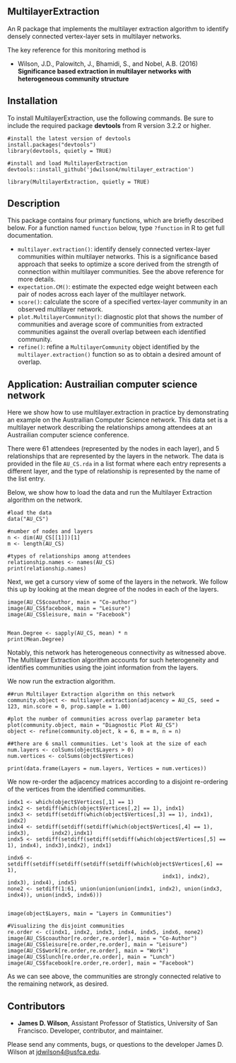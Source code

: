 ## MultilayerExtraction
An R package that implements the multilayer extraction algorithm to identify
densely connected vertex-layer sets in multilayer networks.

The key reference for this monitoring method is

- Wilson, J.D., Palowitch, J., Bhamidi, S., and Nobel, A.B. (2016) **Significance based extraction in multilayer networks with heterogeneous community structure**

## Installation

To install MultilayerExtraction, use the following commands. Be sure to include the required package **devtools** from R version 3.2.2 or higher.

``` 
#install the latest version of devtools
install.packages("devtools")
library(devtools, quietly = TRUE)

#install and load MultilayerExtraction
devtools::install_github('jdwilson4/multilayer_extraction')

library(MultilayerExtraction, quietly = TRUE)
```

## Description
This package contains four primary functions, which are briefly described below. For a function named ```function``` below, type ```?function``` in R to get full documentation.

- ```multilayer.extraction()```: identify densely connected vertex-layer communities within multilayer networks. This is a significance based approach that seeks to optimize a score derived from the strength of connection within multilayer communities. See the above reference for more details.
- ```expectation.CM()```: estimate the expected edge weight between each pair of nodes across each layer of the multilayer network.
- ```score()```: calculate the score of a specified vertex-layer community in an observed multilayer network.
- ```plot.MultilayerCommunity()```: diagnostic plot that shows the number of communities and average score of communities from extracted communities against the overall overlap between each identified community.
- ```refine()```: refine a ```MultilayerCommunity``` object identified by the ```multilayer.extraction()``` function so as to obtain a desired amount of overlap.

## Application: Austrailian computer science network
Here we show how to use multilayer.extraction in practice by demonstrating an example on the Austrailian Computer Science network. This data set is a multilayer network describing the relationships among attendees at an Austrailian computer science conference. 

There were 61 attendees (represented by the nodes in each layer), and 5 relationships that are represented by the layers in the network. The 
data is provided in the file ```AU_CS.rda``` in a list format where each entry represents a different layer, and the type of relationship is represented by the name of the list entry.  

Below, we show how to load the data and run the Multilayer Extraction algorithm on the network.

```
#load the data
data("AU_CS")

#number of nodes and layers
n <- dim(AU_CS[[1]])[1]
m <- length(AU_CS)

#types of relationships among attendees
relationship.names <- names(AU_CS)
print(relationship.names)
```

Next, we get a cursory view of some of the layers in the network. We follow this up by looking at the mean degree of the nodes in each of the layers.

```
image(AU_CS$coauthor, main = "Co-author")
image(AU_CS$facebook, main = "Leisure")
image(AU_CS$leisure, main = "Facebook")


Mean.Degree <- sapply(AU_CS, mean) * n
print(Mean.Degree)
```

Notably, this network has heterogeneous connectivity as witnessed above. The Multilayer Extraction algorithm accounts for such heterogeneity and identifies communities using the joint information from the layers.

We now run the extraction algorithm.
```
##run Multilayer Extraction algorithm on this network
community.object <- multilayer.extraction(adjacency = AU_CS, seed = 123, min.score = 0, prop.sample = 1.00)

#plot the number of communities across overlap parameter beta
plot(community.object, main = "Diagnostic Plot AU_CS")
object <- refine(community.object, k = 6, m = m, n = n)

##there are 6 small communities. Let's look at the size of each
num.layers <- colSums(object$Layers > 0)
num.vertices <- colSums(object$Vertices)

print(data.frame(Layers = num.layers, Vertices = num.vertices))
```

We now re-order the adjacency matrices according to a disjoint re-ordering of the vertices from the identified communities.

```
indx1 <- which(object$Vertices[,1] == 1)
indx2 <- setdiff(which(object$Vertices[,2] == 1), indx1)
indx3 <- setdiff(setdiff(which(object$Vertices[,3] == 1), indx1), indx2)
indx4 <- setdiff(setdiff(setdiff(which(object$Vertices[,4] == 1), indx3),       indx2),indx1)
indx5 <- setdiff(setdiff(setdiff(setdiff(which(object$Vertices[,5] == 1), indx4), indx3),indx2), indx1)
                                 
indx6 <- setdiff(setdiff(setdiff(setdiff(setdiff(which(object$Vertices[,6] == 1),
                                                 indx1), indx2), indx3), indx4), indx5)
none2 <- setdiff(1:61, union(union(union(indx1, indx2), union(indx3, indx4)), union(indx5, indx6)))


image(object$Layers, main = "Layers in Communities")

#Visualizing the disjoint communities
re.order <- c(indx1, indx2, indx3, indx4, indx5, indx6, none2)
image(AU_CS$coauthor[re.order,re.order], main = "Co-Author")
image(AU_CS$leisure[re.order,re.order], main = "Leisure")
image(AU_CS$work[re.order,re.order], main = "Work")
image(AU_CS$lunch[re.order,re.order], main = "Lunch")
image(AU_CS$facebook[re.order,re.order], main = "Facebook")
```
As we can see above, the communities are strongly connected relative to the remaining network, as desired.  

## Contributors
- **James D. Wilson**, Assistant Professor of Statistics, University of San Francisco. Developer, contributor, and maintainer. 

Please send any comments, bugs, or questions to the developer James D. Wilson at jdwilson4@usfca.edu. 